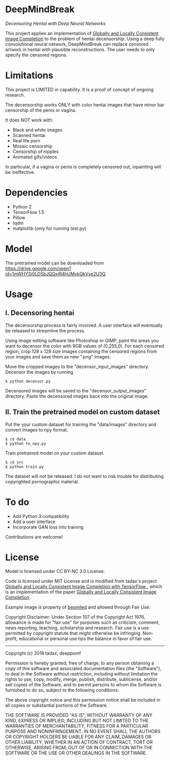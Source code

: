 # DeepMindBreak
*Decensoring Hentai with Deep Neural Networks*

This project applies an implementation of [Globally and Locally Consistent Image Completion](http://hi.cs.waseda.ac.jp/%7Eiizuka/projects/completion/data/completion_sig2017.pdf) to the problem of hentai decensorship. Using a deep fully convolutional neural network, DeepMindBreak can replace censored artwork in hentai with plausible reconstructions. The user needs to only specify the censored regions.

# Limitations

This project is LIMITED in capability. It is a proof of concept of ongoing research.

The decensorship works ONLY with color hentai images that have minor bar censorship of the penis or vagina.

It does NOT work with:
- Black and white images
- Scanned hentai
- Real life porn
- Mosaic censorship
- Censorship of nipples
- Animated gifs/videos

In particular, if a vagina or penis is completely censored out, inpainting will be ineffective.

# Dependencies

- Python 2
- TensorFlow 1.5
- Pillow
- tqdm
- matplotlib (only for running test.py)

# Model
The pretrained model can be downloaded from https://drive.google.com/open?id=1mWHYSj0LDSbJQQxjR4hUMykQkVve2U3Q.

# Usage

## I. Decensoring hentai

The decensorship process is fairly involved. A user interface will eventually be released to streamline the process.

Using image editing software like Photoshop or GIMP, paint the areas you want to decensor the color with RGB values of (0,255,0). For each censored region, crop 128 x 128 size images containing the censored regions from your images and save them as new ".png" images.

Move the cropped images to the "decensor_input_images" directory. Decensor the images by running

```
$ python decensor.py
```

Decensored images will be saved to the "decensor_output_images" directory. Paste the decensored images back into the original image.

## II. Train the pretrained model on custom dataset

Put the your custom dataset for training the "data/images" directory and convert images to npy format.

```
$ cd data
$ python to_npy.py
```

Train pretrained model on your custom dataset.

```
$ cd src
$ python train.py
```

The dataset will not be released. I do not want to risk trouble for distributing copyrighted pornographic material.

# To do
- Add Python 3 compatibility
- Add a user interface
- Incorporate GAN loss into training

Contributions are welcome!

# License

Model is licensed under CC BY-NC 3.0 License.

Code is licensed under MIT License and is modified from tadax's project [Globally and Locally Consistent Image Completion with TensorFlow ](https://github.com/tadax/glcic), which is an implementation of the paper [Globally and Locally Consistent Image Completion](http://hi.cs.waseda.ac.jp/%7Eiizuka/projects/completion/data/completion_sig2017.pdf).

Example image is property of [besmiled](https://www.pixiv.net/member.php?id=7902059) and allowed through Fair Use:

Copyright Disclaimer: Under Section 107 of the Copyright Act 1976, allowance is made for "fair use" for purposes such as criticism, comment, news reporting, teaching, scholarship and research. Fair use is a use permitted by copyright statute that might otherwise be infringing. Non-profit, educational or personal use tips the balance in favor of fair use.

---

Copyright (c) 2018 tadax, deeppomf

Permission is hereby granted, free of charge, to any person obtaining a copy
of this software and associated documentation files (the "Software"), to deal
in the Software without restriction, including without limitation the rights
to use, copy, modify, merge, publish, distribute, sublicense, and/or sell
copies of the Software, and to permit persons to whom the Software is
furnished to do so, subject to the following conditions:

The above copyright notice and this permission notice shall be included in all
copies or substantial portions of the Software.

THE SOFTWARE IS PROVIDED "AS IS", WITHOUT WARRANTY OF ANY KIND, EXPRESS OR
IMPLIED, INCLUDING BUT NOT LIMITED TO THE WARRANTIES OF MERCHANTABILITY,
FITNESS FOR A PARTICULAR PURPOSE AND NONINFRINGEMENT. IN NO EVENT SHALL THE
AUTHORS OR COPYRIGHT HOLDERS BE LIABLE FOR ANY CLAIM, DAMAGES OR OTHER
LIABILITY, WHETHER IN AN ACTION OF CONTRACT, TORT OR OTHERWISE, ARISING FROM,
OUT OF OR IN CONNECTION WITH THE SOFTWARE OR THE USE OR OTHER DEALINGS IN THE
SOFTWARE.
